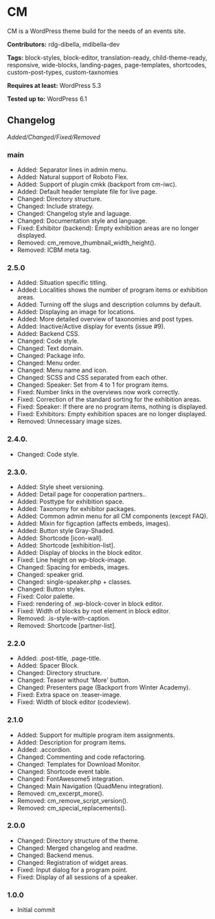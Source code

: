 # CM
CM is a WordPress theme build for the needs of an events site.

__Contributors:__ rdg-dibella, mdibella-dev

__Tags:__ block-styles, block-editor, translation-ready, child-theme-ready, responsive, wide-blocks, landing-pages, page-templates, shortcodes, custom-post-types, custom-taxnomies

__Requires at least:__ WordPress 5.3

__Tested up to:__ WordPress 6.1


## Changelog
*Added/Changed/Fixed/Removed*


### main
* Added: Separator lines in admin menu.
* Added: Natural support of Roboto Flex.
* Added: Support of plugin cmkk (backport from cm-iwc).
* Added: Default header template file for live page.
* Changed: Directory structure.
* Changed: Include strategy.
* Changed: Changelog style and laguage.
* Changed: Documentation style and language.
* Fixed: Exhibitor (backend): Empty exhibition areas are no longer displayed.
* Removed: cm_remove_thumbnail_width_height().
* Removed: ICBM meta tag.


### 2.5.0
* Added: Situation specific titling.
* Added: Localities shows the number of program items or exhibition areas.
* Added: Turning off the slugs and description columns by default.
* Added: Displaying an image for locations.
* Added: More detailed overview of taxonomies and post types.
* Added: Inactive/Active display for events (issue #9).
* Added: Backend CSS.
* Changed: Code style.
* Changed: Text domain.
* Changed: Package info.
* Changed: Menu order.
* Changed: Menu name and icon.
* Changed: SCSS and CSS separated from each other.
* Changed: Speaker: Set from 4 to 1 for program items.
* Fixed: Number links in the overviews now work correctly.
* Fixed: Correction of the standard sorting for the exhibition areas.
* Fixed: Speaker: If there are no program items, nothing is displayed.
* Fixed: Exhibitors: Empty exhibition spaces are no longer displayed.
* Removed: Unnecessary image sizes.


### 2.4.0.
* Changed: Code style.


### 2.3.0.
* Added: Style sheet versioning.
* Added: Detail page for cooperation partners..
* Added: Posttype for exhibition space.
* Added: Taxonomy for exhibitor packages.
* Added: Common admin menu for all CM components (except FAQ).
* Added: Mixin for figcaption (affects embeds, images).
* Added: Button style Gray-Shaded.
* Added: Shortcode [icon-wall].
* Added: Shortcode [exhibition-list].
* Added: Display of blocks in the block editor.
* Fixed: Line height on wp-block-image.
* Changed: Spacing for embeds, images.
* Changed: speaker grid.
* Changed: single-speaker.php + classes.
* Changed: Button styles.
* Fixed: Color palette.
* Fixed: rendering of .wp-block-cover in block editor.
* Fixed: Width of blocks by root element in block editor.
* Removed: .is-style-with-caption.
* Removed: Shortcode [partner-list].


### 2.2.0
* Added: .post-title, .page-title.
* Added: Spacer Block.
* Changed: Directory structure.
* Changed: Teaser without 'More' button.
* Changed: Presenters page (Backport from Winter Academy).
* Fixed: Extra space on .teaser-image.
* Fixed: Width of block editor (codeview).


### 2.1.0
* Added: Support for multiple program item assignments.
* Added: Description for program items.
* Added: .accordion.
* Changed: Commenting and code refactoring.
* Changed: Templates for Download Monitor.
* Changed: Shortcode event table.
* Changed: FontAwesome5 integration.
* Changed: Main Navigation (QuadMenu integration).
* Removed: cm_excerpt_more().
* Removed: cm_remove_script_version().
* Removed: cm_special_replacements().


### 2.0.0
* Changed: Directory structure of the theme.
* Changed: Merged changelog and readme.
* Changed: Backend menus.
* Changed: Registration of widget areas.
* Fixed: Input dialog for a program point.
* Fixed: Display of all sessions of a speaker.


### 1.0.0
* Initial commit
